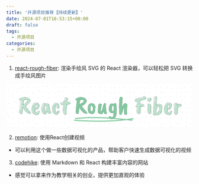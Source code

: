 ```yaml
---
title: '开源项目推荐【持续更新】'
date: 2024-07-01T16:53:15+08:00
draft: false
tags: 
  - 开源项目
categories:
  - 开源项目
---
```


1. [react-rough-fiber](https://github.com/Bowen7/react-rough-fiber): 渲染手绘风 SVG 的 React 渲染器，可以轻松把 SVG 转换成手绘风图片

![react-rough-fiber](/开源项目推荐/react-rough-fiber.png)

2. [remotion](https://github.com/remotion-dev/remotion): 使用React创建视频
 
* 可以利用这个做一些数据可视化的产品，帮助客户快速生成数据可视化的视频

3. [codehike](https://github.com/code-hike/codehike): 使用 Markdown 和 React 构建丰富内容的网站

* 感觉可以拿来作为教学相关的创业，提供更加直观的体验
